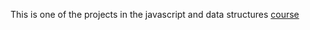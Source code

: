 This is one of the projects in the javascript and data structures [course]("https://www.freecodecamp.org/learn/javascript-algorithms-and-data-structures/javascript-algorithms-and-data-structures-projects/roman-numeral-converter")